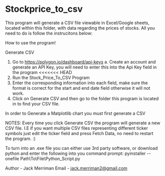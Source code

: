 # Stockprice_to_csv
This program will generate a CSV file viewable in Excel/Google sheets, located within this folder, with data regarding the prices of stocks.  All you need to do is follow the instrucitons below:

How to use the program!

Generate CSV
1. Go to https://polygon.io/dashboard/api-keys
	a. Create an account and generate an API Key, you will need to enter this into the Api Key field in the program
<<<<<<< HEAD
2. Run the Stock_Price_To_CSV Program
3. Enter the corresponding information into each field, make sure the format is correct for the start and end date field otherwise it will not work.
4. Click on Generate CSV and then go to the folder this program is located in to find your CSV file.

In order to Generate a Matplotlib chart you must first generate a CSV

NOTES: Every time you click Generate CSV the program will generate a new CSV file.
I.E if you want multiple CSV files representing different ticker symbols just edit the ticker field and press Fetch Data, no need to restart the program. :)

To turn into an .exe file you can either use 3rd party software, or download python and enter the following into you command prompt:
pyinstaller --onefile Path\To\File\Python_Script.py


Author - Jack Merriman
Email - jack.merriman2@gmail.com
